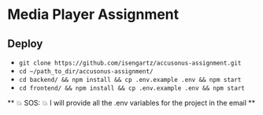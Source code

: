 # Media Player Assignment

## Deploy

- `git clone https://github.com/isengartz/accusonus-assignment.git`
- `cd ~/path_to_dir/accusonus-assignment/`
- `cd backend/ && npm install && cp .env.example .env && npm start`
- `cd frontend/ && npm install && cp .env.example .env && npm start`

** :boom: SOS: :boom: I will provide all the .env variables for the project in the email **
